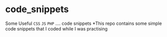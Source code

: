 # code_snippets
Some Useful ```CSS``` ```JS``` ```PHP``` .... code snippets
*This repo contains some simple code snippets that I coded while I was practising
